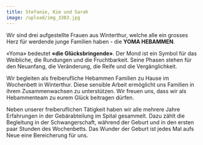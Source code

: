 ```yaml
---
title: Stefanie, Kim und Sarah
image: /upload/img_3383.jpg
---
```

Wir sind drei aufgestellte Frauen aus Winterthur, welche alle ein grosses Herz für werdende junge Familien haben - die **YOMA HEBAMMEN**. 

«Yoma» bedeutet **«die Glücksbringende»**. Der Mond ist ein Symbol für das Weibliche, die Rundungen und die Fruchtbarkeit. Seine Phasen stehen für den Neuanfang, die Veränderung, die Reife und die Vergänglichkeit.

Wir begleiten als freiberufliche Hebammen Familien zu Hause im Wochenbett in Winterthur. Diese sensible Arbeit ermöglicht uns Familien in ihrem Zusammenwachsen zu unterstützen. Wir freuen uns, dass wir als Hebammenteam zu eurem Glück beitragen dürfen. 

Neben unserer freiberuflichen Tätigkeit haben wir alle mehrere Jahre Erfahrungen in der Gebärabteilung im Spital gesammelt. Dazu zählt die Begleitung in der Schwangerschaft, während der Geburt und in den ersten paar Stunden des Wochenbetts. Das Wunder der Geburt ist jedes Mal aufs Neue eine Bereicherung für uns.